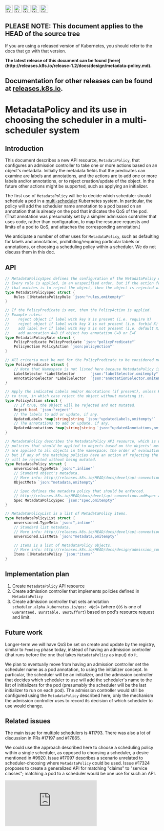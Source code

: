 <!-- BEGIN MUNGE: UNVERSIONED_WARNING -->

<!-- BEGIN STRIP_FOR_RELEASE -->

<img src="http://kubernetes.io/img/warning.png" alt="WARNING"
     width="25" height="25">
<img src="http://kubernetes.io/img/warning.png" alt="WARNING"
     width="25" height="25">
<img src="http://kubernetes.io/img/warning.png" alt="WARNING"
     width="25" height="25">
<img src="http://kubernetes.io/img/warning.png" alt="WARNING"
     width="25" height="25">
<img src="http://kubernetes.io/img/warning.png" alt="WARNING"
     width="25" height="25">

<h2>PLEASE NOTE: This document applies to the HEAD of the source tree</h2>

If you are using a released version of Kubernetes, you should
refer to the docs that go with that version.

<!-- TAG RELEASE_LINK, added by the munger automatically -->
<strong>
The latest release of this document can be found
[here](http://releases.k8s.io/release-1.2/docs/design/metadata-policy.md).

Documentation for other releases can be found at
[releases.k8s.io](http://releases.k8s.io).
</strong>
--

<!-- END STRIP_FOR_RELEASE -->

<!-- END MUNGE: UNVERSIONED_WARNING -->

# MetadataPolicy and its use in choosing the scheduler in a multi-scheduler system

## Introduction

This document describes a new API resource, `MetadataPolicy`, that configures an
admission controller to take one or more actions based on an object's metadata.
Initially the metadata fields that the predicates can examine are labels and annotations,
and the actions are to add one or more labels and/or annotations, or to reject creation/update
of the object. In the future other actions might be supported, such as applying an initializer.

The first use of `MetadataPolicy` will be to decide which scheduler should schedule a pod
in a [multi-scheduler](../proposals/multiple-schedulers.md) Kubernetes system. In particular, the
policy will add the scheduler name annotation to a pod based on an annotation that
is already on the pod that indicates the QoS of the pod.
(That annotation was presumably set by a simpler admission controller that
uses code, rather than configuration, to map the resource requests and limits of a pod
to QoS, and attaches the corresponding annotation.)

We anticipate a  number of other uses for `MetadataPolicy`, such as defaulting for
labels and annotations, prohibiting/requiring particular labels or annotations, or
choosing a scheduling policy within a scheduler. We do not discuss them in this doc.


## API

```go
// MetadataPolicySpec defines the configuration of the MetadataPolicy API resource.
// Every rule is applied, in an unspecified order, but if the action for any rule
// that matches is to reject the object, then the object is rejected without being mutated.
type MetadataPolicySpec struct {
	Rules []MetadataPolicyRule `json:"rules,omitempty"`
}

// If the PolicyPredicate is met, then the PolicyAction is applied.
// Example rules:
//    reject object if label with key X is present (i.e. require X)
//    reject object if label with key X is not present (i.e. forbid X)
//    add label X=Y if label with key X is not present (i.e. default X)
//    add annotation A=B if object has annotation C=D or E=F
type MetadataPolicyRule struct {
	PolicyPredicate PolicyPredicate `json:"policyPredicate"`
	PolicyAction PolicyAction `json:policyAction"`
}

// All criteria must be met for the PolicyPredicate to be considered met.
type PolicyPredicate struct {
	// Note that Namespace is not listed here because MetadataPolicy is per-Namespace.
	LabelSelector *LabelSelector       `json:"labelSelector,omitempty"`
	AnnotationSelector *LabelSelector  `json:"annotationSelector,omitempty"`
}

// Apply the indicated Labels and/or Annotations (if present), unless Reject is set
// to true, in which case reject the object without mutating it.
type PolicyAction struct {
	// If true, the object will be rejected and not mutated.
	Reject bool `json:"reject"`
	// The labels to add or update, if any.
	UpdatedLabels *map[string]string `json:"updatedLabels,omitempty"`
	// The annotations to add or update, if any.
	UpdatedAnnotations *map[string]string `json:"updatedAnnotations,omitempty"`
}

// MetadataPolicy describes the MetadataPolicy API resource, which is used for specifying
// policies that should be applied to objects based on the objects' metadata. All MetadataPolicy's
// are applied to all objects in the namespace; the order of evaluation is not guaranteed,
// but if any of the matching policies have an action of rejecting the object, then the object
// will be rejected without being mutated.
type MetadataPolicy struct {
	unversioned.TypeMeta `json:",inline"`
	// Standard object's metadata.
	// More info: http://releases.k8s.io/HEAD/docs/devel/api-conventions.md#metadata
	ObjectMeta `json:"metadata,omitempty"`

	// Spec defines the metadata policy that should be enforced.
	// http://releases.k8s.io/HEAD/docs/devel/api-conventions.md#spec-and-status
	Spec MetadataPolicySpec `json:"spec,omitempty"`
}

// MetadataPolicyList is a list of MetadataPolicy items.
type MetadataPolicyList struct {
	unversioned.TypeMeta `json:",inline"`
	// Standard list metadata.
	// More info: http://releases.k8s.io/HEAD/docs/devel/api-conventions.md#types-kinds
	unversioned.ListMeta `json:"metadata,omitempty"`

	// Items is a list of MetadataPolicy objects.
	// More info: http://releases.k8s.io/HEAD/docs/design/admission_control_resource_quota.md#admissioncontrol-plugin-resourcequota
	Items []MetadataPolicy `json:"items"`
}
```

## Implementation plan

1. Create `MetadataPolicy` API resource
1. Create admission controller that implements policies defined in `MetadataPolicy`
1. Create admission controller that sets annotation
`scheduler.alpha.kubernetes.io/qos: <QoS>`
(where `QOS` is one of `Guaranteed, Burstable, BestEffort`)
based on pod's resource request and limit.

## Future work

Longer-term we will have QoS be set on create and update by the registry, similar to `Pending` phase today,
instead of having an admission controller (that runs before the one that takes `MetadataPolicy` as input)
do it.

We plan to eventually move from having an admission controller
set the scheduler name as a pod annotation, to using the initializer concept. In particular, the
scheduler will be an initializer, and the admission controller that decides which scheduler to use
will add the scheduler's name to the list of initializers for the pod (presumably the scheduler
will be the last initializer to run on each pod).
The admission controller would still be configured using the `MetadataPolicy` described here, only the
mechanism the admission controller uses to record its decision of which scheduler to use would change.

## Related issues

The main issue for multiple schedulers is #11793. There was also a lot of discussion
in PRs #17197 and #17865.

We could use the approach described here to choose a scheduling
policy within a single scheduler, as opposed to choosing a scheduler, a desire mentioned in #9920.
Issue #17097 describes a scenario unrelated to scheduler-choosing where `MetadataPolicy` could be used.
Issue #17324 proposes to create a generalized API for matching
"claims" to "service classes"; matching a pod to a scheduler would be one use for such an API.




<!-- BEGIN MUNGE: GENERATED_ANALYTICS -->
[![Analytics](https://kubernetes-site.appspot.com/UA-36037335-10/GitHub/docs/design/metadata-policy.md?pixel)]()
<!-- END MUNGE: GENERATED_ANALYTICS -->

